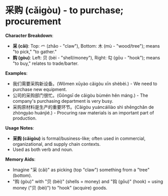 # **采购 (cǎigòu) - to purchase; procurement**

**Character Breakdown**:  
- **采 (cǎi)**: Top: 爫 (zhǎo - "claw"), Bottom: 木 (mù - "wood/tree"); means "to pick," "to gather."  
- **购 (gòu)**: Left: 贝 (bèi - "shell/money"), Right: 勾 (gōu - "hook"); means "to buy," relates to trade/barter.

**Examples**:  
- 我们需要采购新设备。(Wǒmen xūyào cǎigòu xīn shèbèi.) - We need to purchase new equipment.  
- 公司的采购部门很忙。(Gōngsī de cǎigòu bùmén hěn máng.) - The company's purchasing department is very busy.  
- 采购原材料是生产的重要环节。(Cǎigòu yuáncáiliào shì shēngchǎn de zhòngyào huánjié.) - Procuring raw materials is an important part of production.

**Usage Notes**:  
- **采购 (cǎigòu)** is formal/business-like; often used in commercial, organizational, and supply chain contexts.  
- Used as both verb and noun.

**Memory Aids**:  
- Imagine "采 (cǎi)" as picking (top "claw") something from a "tree" (bottom).  
- "购 (gòu)" with "贝 (bèi)" (shells = money) and "钩 (gōu)" (hook) = using money ("贝 (bèi)") to "hook" (acquire) goods.